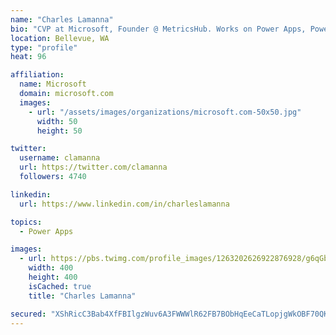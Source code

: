 ```yaml
---
name: "Charles Lamanna"
bio: "CVP at Microsoft, Founder @ MetricsHub. Works on Power Apps, Power Automate, Power Virtual Agent, Common Data Service and Dynamics 365."
location: Bellevue, WA
type: "profile"
heat: 96

affiliation:
  name: Microsoft
  domain: microsoft.com
  images:
    - url: "/assets/images/organizations/microsoft.com-50x50.jpg"
      width: 50
      height: 50

twitter:
  username: clamanna
  url: https://twitter.com/clamanna
  followers: 4740

linkedin:
  url: https://www.linkedin.com/in/charleslamanna

topics:
  - Power Apps

images:
  - url: https://pbs.twimg.com/profile_images/1263202626922876928/g6qGbHZ-_400x400.jpg
    width: 400
    height: 400
    isCached: true
    title: "Charles Lamanna"

secured: "XShRicC3Bab4XfFBIlgzWuv6A3FWWWlR62FB7BObHqEeCaTLopjgWkOBF70QKnzufR0PegBsPYvLp0dGFmVh8jNAynnK1WD9pKj2kVYp51k8tcqYiKXvv7bP1+Ip+ubdNjVP21vQuz6KUfoa1wGPeUndPw/xGlMU7tSNxGezKvJQSmt4bv+Opt3uPLx0s35zzLG4bwcZnfPNRkkLmF/YD+0pJKtrMbrHV+Pt+yMWzwZpXOWz0IzQBU7ZWLqzWNm/n+2a+w2x78Vg+sId1vz/wj050JbTl+kfIBqnwrDANIH8cE3vHwO09JAxie6KkioSm1jVqeXOPXBUJ/8xm1s6tDQnwqGVmHMZLyxUn76XMAjFTlpkz/1eqa1PlFLd0qPphIfagmJct1DHyPkO6Gh5JVKM4xh52dmnv+jgLfiXW4Q=;Bih1BZw9MUsr/5PSiRjumw=="
---
```


